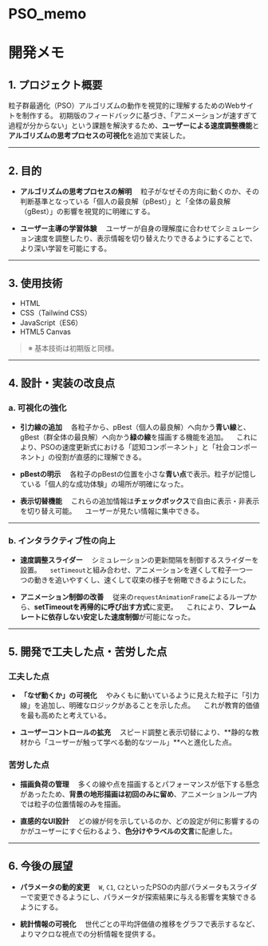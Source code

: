 # PSO_memo

# 開発メモ

## 1. プロジェクト概要

粒子群最適化（PSO）アルゴリズムの動作を視覚的に理解するためのWebサイトを制作する。
初期版のフィードバックに基づき、「アニメーションが速すぎて過程が分からない」という課題を解決するため、**ユーザーによる速度調整機能**と**アルゴリズムの思考プロセスの可視化**を追加で実装した。

---

## 2. 目的

* **アルゴリズムの思考プロセスの解明**
  　粒子がなぜその方向に動くのか、その判断基準となっている「個人の最良解（pBest）」と「全体の最良解（gBest）」の影響を視覚的に明確にする。

* **ユーザー主導の学習体験**
  　ユーザーが自身の理解度に合わせてシミュレーション速度を調整したり、表示情報を切り替えたりできるようにすることで、より深い学習を可能にする。

---

## 3. 使用技術

* HTML
* CSS（Tailwind CSS）
* JavaScript（ES6）
* HTML5 Canvas

> ※ 基本技術は初期版と同様。

---

## 4. 設計・実装の改良点

### a. 可視化の強化

* **引力線の追加**
  　各粒子から、pBest（個人の最良解）へ向かう**青い線**と、gBest（群全体の最良解）へ向かう**緑の線**を描画する機能を追加。
  　これにより、PSOの速度更新式における「認知コンポーネント」と「社会コンポーネント」の役割が直感的に理解できる。

* **pBestの明示**
  　各粒子のpBestの位置を小さな**青い点**で表示。粒子が記憶している「個人的な成功体験」の場所が明確になった。

* **表示切替機能**
  　これらの追加情報は**チェックボックス**で自由に表示・非表示を切り替え可能。
  　ユーザーが見たい情報に集中できる。

---

### b. インタラクティブ性の向上

* **速度調整スライダー**
  　シミュレーションの更新間隔を制御するスライダーを設置。
  　`setTimeout`と組み合わせ、アニメーションを遅くして粒子一つ一つの動きを追いやすくし、速くして収束の様子を俯瞰できるようにした。

* **アニメーション制御の改善**
  　従来の`requestAnimationFrame`によるループから、**setTimeoutを再帰的に呼び出す方式**に変更。
  　これにより、**フレームレートに依存しない安定した速度制御**が可能になった。

---

## 5. 開発で工夫した点・苦労した点

### 工夫した点

* **「なぜ動くか」の可視化**
  　やみくもに動いているように見えた粒子に「引力線」を追加し、明確なロジックがあることを示した点。
  　これが教育的価値を最も高めたと考えている。

* **ユーザーコントロールの拡充**
  　スピード調整と表示切替により、\*\*静的な教材から「ユーザーが触って学べる動的なツール」\*\*へと進化した点。

### 苦労した点

* **描画負荷の管理**
  　多くの線や点を描画するとパフォーマンスが低下する懸念があったため、**背景の地形描画は初回のみに留め**、アニメーションループ内では粒子の位置情報のみを描画。

* **直感的なUI設計**
  　どの線が何を示しているのか、どの設定が何に影響するのかがユーザーにすぐ伝わるよう、**色分けやラベルの文言**に配慮した。

---

## 6. 今後の展望

* **パラメータの動的変更**
  　`W`, `C1`, `C2`といったPSOの内部パラメータもスライダーで変更できるようにし、パラメータが探索結果に与える影響を実験できるようにする。

* **統計情報の可視化**
  　世代ごとの平均評価値の推移をグラフで表示するなど、よりマクロな視点での分析情報を提供する。

